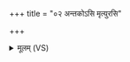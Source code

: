+++
title = "०२ अन्तकोऽसि मृत्युरसि"

+++
<details><summary>मूलम् (VS)</summary>

अन्त॑कोऽसिमृ॒त्युर॑सि ॥
</details>